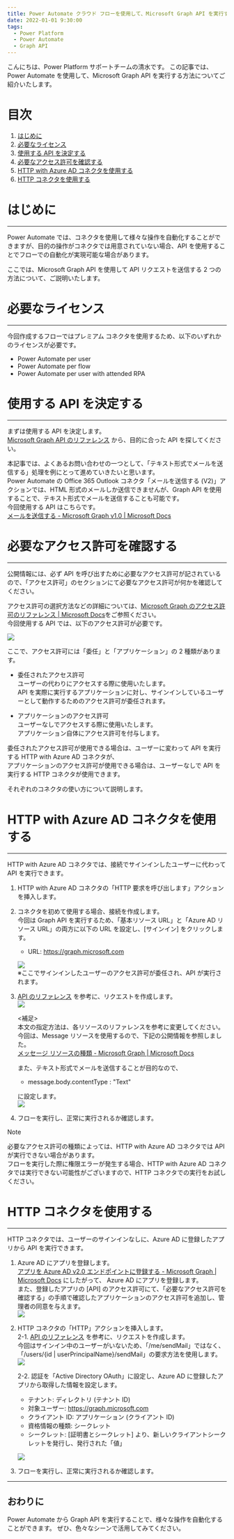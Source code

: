 ```yaml
---
title: Power Automate クラウド フローを使用して、Microsoft Graph API を実行する方法
date: 2022-01-01 9:30:00
tags:
  - Power Platform
  - Power Automate
  - Graph API
---
```


こんにちは、Power Platform サポートチームの清水です。
この記事では、Power Automate を使用して、Microsoft Graph API を実行する方法についてご紹介いたします。

<!-- more -->
# 目次

1. [はじめに](#anchor-intro)
2. [必要なライセンス](#anchor-license-requirement)
3. [使用する API を決定する](#anchor-decide-the-API)
4. [必要なアクセス許可を確認する](#anchor-check-the-permission)
5. [HTTP with Azure AD コネクタを使用する](#anchor-use-HTTP-with-Azure-AD-Connector)
6. [HTTP コネクタを使用する](#anchor-use-HTTP-connector)

<a id='anchor-Intro'></a>

# はじめに
---
Power Automate では、コネクタを使用して様々な操作を自動化することができますが、目的の操作がコネクタでは用意されていない場合、API を使用することでフローでの自動化が実現可能な場合があります。  

ここでは、Microsoft Graph API を使用して API リクエストを送信する 2 つの方法について、ご説明いたします。

<a id='anchor-license-requirement'></a>

# 必要なライセンス
---
今回作成するフローではプレミアム コネクタを使用するため、以下のいずれかのライセンスが必要です。  

- Power Automate per user
- Power Automate per flow
- Power Automate per user with attended RPA

<a id='anchor-decide-the-API'></a>

# 使用する API を決定する
---
まずは使用する API を決定します。  
[Microsoft Graph API のリファレンス](https://docs.microsoft.com/ja-jp/graph/api/overview?view=graph-rest-1.0) から、目的に合った API を探してください。  

本記事では、よくあるお問い合わせの一つとして、「テキスト形式でメールを送信する」処理を例にとって進めていきたいと思います。  
Power Automate の Office 365 Outlook コネクタ「メールを送信する (V2)」アクションでは、HTML 形式のメールしか送信できませんが、Graph API を使用することで、テキスト形式でメールを送信することも可能です。  
今回使用する API はこちらです。  
[メールを送信する - Microsoft Graph v1.0 | Microsoft Docs](https://docs.microsoft.com/ja-jp/graph/api/user-sendmail?view=graph-rest-1.0&tabs=http)  


<a id='anchor-check-the-permission'></a>

# 必要なアクセス許可を確認する
---
公開情報には、必ず API を呼び出すために必要なアクセス許可が記されているので、「アクセス許可」のセクションにて必要なアクセス許可が何かを確認してください。   

アクセス許可の選択方法などの詳細については、[Microsoft Graph のアクセス許可のリファレンス | Microsoft Docs](https://docs.microsoft.com/ja-jp/graph/permissions-reference)をご参照ください。  
今回使用する API では、以下のアクセス許可が必要です。  

![](./Graph-API/img01.png)  

ここで、アクセス許可には「委任」と「アプリケーション」の 2 種類があります。  

- 委任されたアクセス許可  
  ユーザーの代わりにアクセスする際に使用いたします。  
  API を実際に実行するアプリケーションに対し、サインインしているユーザーとして動作するためのアクセス許可が委任されます。  
  
- アプリケーションのアクセス許可  
  ユーザーなしでアクセスする際に使用いたします。  
  アプリケーション自体にアクセス許可を付与します。  

委任されたアクセス許可が使用できる場合は、ユーザーに変わって API を実行する HTTP with Azure AD コネクタが、  
アプリケーションのアクセス許可が使用できる場合は、ユーザーなしで API を実行する HTTP コネクタが使用できます。  

それぞれのコネクタの使い方について説明します。  

<a id='anchor-use-HTTP-with-Azure-AD-Connector'></a>

# HTTP with Azure AD コネクタを使用する  
---
HTTP with Azure AD コネクタでは、接続でサインインしたユーザーに代わって API を実行できます。    

1. HTTP with Azure AD コネクタの「HTTP 要求を呼び出します」アクションを挿入します。
2. コネクタを初めて使用する場合、接続を作成します。  
   今回は Graph API を実行するため、「基本リソース URL」と「Azure AD リソース URL」の両方に以下の URL を設定し、[サインイン] をクリックします。  
   - URL: https://graph.microsoft.com  
   
   ![](./Graph-API/img02.png)  
   ※ここでサインインしたユーザーのアクセス許可が委任され、API が実行されます。  
3. [API のリファレンス](https://docs.microsoft.com/ja-jp/graph/api/user-sendmail?view=graph-rest-1.0&tabs=http#http-request) を参考に、リクエストを作成します。  
   ![](./Graph-API/img03.png)  

   <補足>  
   本文の指定方法は、各リソースのリファレンスを参考に変更してください。  
   今回は、Message リソースを使用するので、下記の公開情報を参照しました。  
   [メッセージ リソースの種類 - Microsoft Graph | Microsoft Docs](https://docs.microsoft.com/ja-jp/graph/api/resources/message?view=graph-rest-1.0)  
   
   また、テキスト形式でメールを送信することが目的なので、  
   
   - message.body.contentType : "Text"  
   
   に設定します。  
   ![](./Graph-API/img04.png)  
   
4. フローを実行し、正常に実行されるか確認します。  

>[!NOTE]  
>必要なアクセス許可の種類によっては、HTTP with Azure AD コネクタでは API が実行できない場合があります。  
>フローを実行した際に権限エラーが発生する場合、HTTP with Azure AD コネクタでは実行できない可能性がございますので、HTTP コネクタでの実行をお試しください。  


<a id='anchor-use-HTTP-connector'></a>

# HTTP コネクタを使用する  
---
HTTP コネクタでは、ユーザーのサインインなしに、Azure AD に登録したアプリから API を実行できます。  

1. Azure AD にアプリを登録します。  
   [アプリを Azure AD v2.0 エンドポイントに登録する - Microsoft Graph | Microsoft Docs](https://docs.microsoft.com/ja-jp/graph/auth-register-app-v2?context=graph%2Fapi%2F1.0&view=graph-rest-1.) にしたがって、 Azure AD にアプリを登録します。  
   また、登録したアプリの [API] のアクセス許可にて、「必要なアクセス許可を確認する」の手順で確認したアプリケーションのアクセス許可を追加し、管理者の同意を与えます。  
   ![](./Graph-API/img07.png)  
2. HTTP コネクタの「HTTP」アクションを挿入します。  
   2-1. [API のリファレンス](https://docs.microsoft.com/ja-jp/graph/api/user-sendmail?view=graph-rest-1.0&tabs=http#http-request) を参考に、リクエストを作成します。  
     今回はサインイン中のユーザーがいないため、「/me/sendMail」ではなく、「/users/{id | userPrincipalName}/sendMail」の要求方法を使用します。  
   ![](./Graph-API/img06.png)  
   
   2-2. 認証を「Active Directory OAuth」に設定し、Azure AD に登録したアプリから取得した情報を設定します。  
   - テナント: ディレクトリ (テナント ID)  
   - 対象ユーザー: https://graph.microsoft.com  
   - クライアント ID: アプリケーション (クライアント ID)  
   - 資格情報の種類: シークレット  
   - シークレット: [証明書とシークレット] より、新しいクライアントシークレットを発行し、発行された「値」  
   
   ![](./Graph-API/img05.png)  
   
3. フローを実行し、正常に実行されるか確認します。  

---
## おわりに

Power Automate から Graph API を実行することで、様々な操作を自動化することができます。
ぜひ、色々なシーンで活用してみてください。
